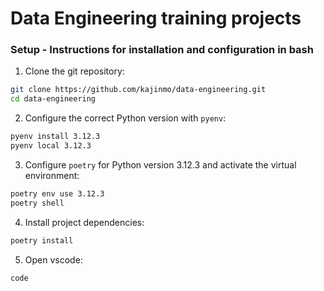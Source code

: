# Data Engineering training projects

### Setup - Instructions for installation and configuration in bash

1. Clone the git repository:
```bash
git clone https://github.com/kajinmo/data-engineering.git
cd data-engineering
```

2. Configure the correct Python version with `pyenv`:
```bash
pyenv install 3.12.3
pyenv local 3.12.3
```

3. Configure `poetry` for Python version 3.12.3 and activate the virtual environment:
```bash
poetry env use 3.12.3
poetry shell
```

4. Install project dependencies:
```bash
poetry install
```

5. Open vscode:
```
code
```
